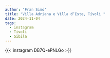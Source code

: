 ```yaml
---
author: 'Fran Simó'
title: "Villa Adriana e Villa d’Este, Tívoli "
date: 2024-11-04
tags:
  - instagram
  - Tivoli
  - Sibila
---
```


{{< instagram DB7Q-ePNLGo >}}

